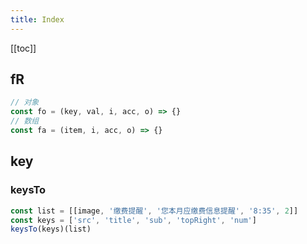 ```yaml
---
title: Index
---
```


[[toc]]

## fR

```ts
// 对象
const fo = (key, val, i, acc, o) => {}
// 数组
const fa = (item, i, acc, o) => {}
```

## key

### keysTo

```ts
const list = [[image, '缴费提醒', '您本月应缴费信息提醒', '8:35', 2]]
const keys = ['src', 'title', 'sub', 'topRight', 'num']
keysTo(keys)(list)
```
